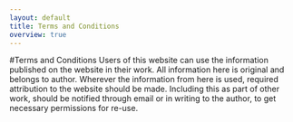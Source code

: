 ```yaml
---
layout: default
title: Terms and Conditions
overview: true
---
```

#Terms and Conditions
Users of this website can use the information published on the website in their work. All information here is original and belongs to author. Wherever the information from here is used, required attribution to the website should be made. Including this as part of other work, should be notified through email or in writing to the author, to get necessary permissions for re-use.